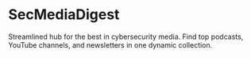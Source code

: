# SecMediaDigest
Streamlined hub for the best in cybersecurity media. Find top podcasts, YouTube channels, and newsletters in one dynamic collection.
